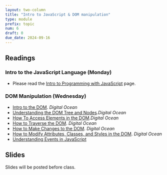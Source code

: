 ```yaml
---
layout: two-column
title: "Intro to JavaScript & DOM manipulation"
type: module
prefix: topic
num: 6
draft: 0
due_date: 2024-09-16
---
```


## Readings

### Intro to the JavaScript Language (Monday)
* Please read the [Intro to Programming with JavaScript](/fall2024/resources/programming-review) page.


### DOM Manipulation (Wednesday)
* <a href="https://www.digitalocean.com/community/tutorials/introduction-to-the-dom" target="_blank">Intro to the DOM</a>. <em>Digital Ocean</em>
* <a href="https://www.digitalocean.com/community/tutorials/understanding-the-dom-tree-and-nodes" target="_blank">Understanding the DOM Tree and Nodes</a>.<em>Digital Ocean</em>
* <a href="https://www.digitalocean.com/community/tutorials/how-to-access-elements-in-the-dom" target="_blank">How To Access Elements in the DOM</a>.<em>Digital Ocean</em>
* <a href="https://www.digitalocean.com/community/tutorials/how-to-traverse-the-dom" target="_blank">How to Traverse the DOM</a>. <em>Digital Ocean</em>
* <a href="https://www.digitalocean.com/community/tutorials/how-to-make-changes-to-the-dom" target="_blank">How to Make Changes to the DOM</a>. <em>Digital Ocean</em>
* <a href="https://www.digitalocean.com/community/tutorials/how-to-modify-attributes-classes-and-styles-in-the-dom" target="_blank">How to Modify Attributes, Classes, and Styles in the DOM</a>. <em>Digital Ocean</em>
* <a href="https://www.digitalocean.com/community/tutorials/understanding-events-in-javascript" target="_blank">Understanding Events in JavaScript</a>


## Slides
Slides will be posted before class.

<!-- * Lecture 7: <a href="https://docs.google.com/presentation/d/1pwGXy43ajGQP8IynROyaLyaaNO7ZxlPZv9r5kEy-EoU/edit?usp=sharing" target="_blank">Intro to DOM Manipulation</a> (Wednesday, 02/01)
* Lecture 8: <a href="https://docs.google.com/presentation/d/1VNeVoT166YjiyUcnLVnn8Mo3Xw4NowtUT0YkKz2qxoY/edit?usp=sharing" target="_blank">JavaScript Primer</a> (Monday, 02/06) -->

<!-- ## Activities
* Lecture 7 files: [DOM manipulation practice](/fall2024/course-files/lectures/lecture07.zip) (Wednesday, 02/01)
* Lecture 8 files: [Intro to the language](/fall2024/course-files/lectures/lecture08.zip) (Monday, 02/06) -->

